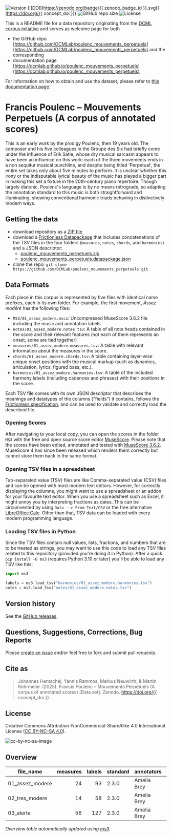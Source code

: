 ![Version](https://img.shields.io/github/v/release/DCMLab/poulenc_mouvements_perpetuels?display_name=tag)
[![DOI](https://zenodo.org/badge/{{ zenodo_badge_id }}.svg)](https://doi.org/{{ concept_doi }})
![GitHub repo size](https://img.shields.io/github/repo-size/DCMLab/poulenc_mouvements_perpetuels)
![License](https://img.shields.io/badge/license-CC%20BY--NC--SA%204.0-9cf)


This is a README file for a data repository originating from the [DCML corpus initiative](https://github.com/DCMLab/dcml_corpora)
and serves as welcome page for both 

* the GitHub repo [https://github.com/DCMLab/poulenc_mouvements_perpetuels](https://github.com/DCMLab/poulenc_mouvements_perpetuels) and the corresponding
* documentation page [https://dcmlab.github.io/poulenc_mouvements_perpetuels](https://dcmlab.github.io/poulenc_mouvements_perpetuels)

For information on how to obtain and use the dataset, please refer to [this documentation page](https://dcmlab.github.io/poulenc_mouvements_perpetuels/introduction).

# Francis Poulenc – Mouvements Perpetuels (A corpus of annotated scores)

This is an early work by the prodigy Poulenc, then 19 years old. The composer and his five colleagues in the Groupe des
Six had briefly come under the influence of Erik Satie, whose dry musical sarcasm appears to have been an influence on
this work: each of the three movements ends in a non sequitur musical punchline, and despite being titled 'Perpetual',
the entire set takes only about five minutes to perform. It is unclear whether this irony or the indisputable lyrical
beauty of the music has played a bigger part in making this set a fixture in the 20th-century piano repertoire. Though
largely diatonic, Poulenc's language is by no means retrograde, so adapting the annotation standard to this music is
both straightforward and illuminating, showing conventional harmonic triads behaving in distinctively modern ways.

## Getting the data

* download repository as a [ZIP file](https://github.com/DCMLab/poulenc_mouvements_perpetuels/archive/main.zip)
* download a [Frictionless Datapackage](https://specs.frictionlessdata.io/data-package/) that includes concatenations
  of the TSV files in the four folders (`measures`, `notes`, `chords`, and `harmonies`) and a JSON descriptor:
  * [poulenc_mouvements_perpetuels.zip](https://github.com/DCMLab/poulenc_mouvements_perpetuels/releases/latest/download/poulenc_mouvements_perpetuels.zip)
  * [poulenc_mouvements_perpetuels.datapackage.json](https://github.com/DCMLab/poulenc_mouvements_perpetuels/releases/latest/download/poulenc_mouvements_perpetuels.datapackage.json)
* clone the repo: `git clone https://github.com/DCMLab/poulenc_mouvements_perpetuels.git` 


## Data Formats

Each piece in this corpus is represented by five files with identical name prefixes, each in its own folder. 
For example, the first movement, *Assez modéré* has the following files:

* `MS3/01_assez_modere.mscx`: Uncompressed MuseScore 3.6.2 file including the music and annotation labels.
* `notes/01_assez_modere.notes.tsv`: A table of all note heads contained in the score and their relevant features (not each of them represents an onset, some are tied together)
* `measures/01_assez_modere.measures.tsv`: A table with relevant information about the measures in the score.
* `chords/01_assez_modere.chords.tsv`: A table containing layer-wise unique onset positions with the musical markup (such as dynamics, articulation, lyrics, figured bass, etc.).
* `harmonies/01_assez_modere.harmonies.tsv`: A table of the included harmony labels (including cadences and phrases) with their positions in the score.

Each TSV file comes with its own JSON descriptor that describes the meanings and datatypes of the columns ("fields") it contains,
follows the [Frictionless specification](https://specs.frictionlessdata.io/tabular-data-resource/),
and can be used to validate and correctly load the described file. 

### Opening Scores

After navigating to your local copy, you can open the scores in the folder `MS3` with the free and open source score
editor [MuseScore](https://musescore.org). Please note that the scores have been edited, annotated and tested with
[MuseScore 3.6.2](https://github.com/musescore/MuseScore/releases/tag/v3.6.2). 
MuseScore 4 has since been released which renders them correctly but cannot store them back in the same format.

### Opening TSV files in a spreadsheet

Tab-separated value (TSV) files are like Comma-separated value (CSV) files and can be opened with most modern text
editors. However, for correctly displaying the columns, you might want to use a spreadsheet or an addon for your
favourite text editor. When you use a spreadsheet such as Excel, it might annoy you by interpreting fractions as
dates. This can be circumvented by using `Data --> From Text/CSV` or the free alternative
[LibreOffice Calc](https://www.libreoffice.org/download/download/). Other than that, TSV data can be loaded with
every modern programming language.

### Loading TSV files in Python

Since the TSV files contain null values, lists, fractions, and numbers that are to be treated as strings, you may want
to use this code to load any TSV files related to this repository (provided you're doing it in Python). After a quick
`pip install -U ms3` (requires Python 3.10 or later) you'll be able to load any TSV like this:

```python
import ms3

labels = ms3.load_tsv("harmonies/01_assez_modere.harmonies.tsv")
notes = ms3.load_tsv("notes/01_assez_modere.notes.tsv")
```


## Version history

See the [GitHub releases](https://github.com/DCMLab/poulenc_mouvements_perpetuels/releases).

## Questions, Suggestions, Corrections, Bug Reports

Please [create an issue](https://github.com/DCMLab/poulenc_mouvements_perpetuels/issues) and/or feel free to fork and submit pull requests.

## Cite as

> Johannes Hentschel, Yannis Rammos, Markus Neuwirth, & Martin Rohrmeier. (2025). Francis Poulenc – Mouvements Perpetuels (A corpus of annotated scores) [Data set]. Zenodo. https://doi.org/{{ concept_doi }}

## License

Creative Commons Attribution-NonCommercial-ShareAlike 4.0 International License ([CC BY-NC-SA 4.0](https://creativecommons.org/licenses/by-nc-sa/4.0/)).

![cc-by-nc-sa-image](https://licensebuttons.net/l/by-nc-sa/4.0/88x31.png)


## Overview
|   file_name   |measures|labels|standard|annotators |reviewers|
|---------------|-------:|-----:|--------|-----------|---------|
|01_assez_modere|      24|    93|2.3.0   |Amelia Brey|DK       |
|02_tres_modere |      14|    58|2.3.0   |Amelia Brey|HB       |
|03_alerte      |      56|   127|2.3.0   |Amelia Brey|HB       |


*Overview table automatically updated using [ms3](https://ms3.readthedocs.io/).*
